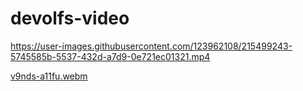 # devolfs-video

https://user-images.githubusercontent.com/123962108/215499243-5745585b-5537-432d-a7d9-0e721ec01321.mp4

[v9nds-a11fu.webm](https://user-images.githubusercontent.com/123962108/215831914-bafd3a37-b95a-4308-a940-cac4c981c48c.webm)
